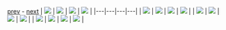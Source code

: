 
[prev](gal_10.md) - [next](gal_12.md)
| [![](../thumb/uncompressed_scenario_training_training.tfrecord-00171-of-01000.gif)](../vid/uncompressed_scenario_training_training.tfrecord-00171-of-01000.gif)  | [![](../thumb/uncompressed_scenario_training_training.tfrecord-00007-of-01000.gif)](../vid/uncompressed_scenario_training_training.tfrecord-00007-of-01000.gif)  | [![](../thumb/uncompressed_scenario_training_training.tfrecord-00154-of-01000.gif)](../vid/uncompressed_scenario_training_training.tfrecord-00154-of-01000.gif)  | [![](../thumb/uncompressed_scenario_training_training.tfrecord-00195-of-01000.gif)](../vid/uncompressed_scenario_training_training.tfrecord-00195-of-01000.gif)  |
|---|---|---|---|
| [![](../thumb/uncompressed_scenario_training_training.tfrecord-00248-of-01000.gif)](../vid/uncompressed_scenario_training_training.tfrecord-00248-of-01000.gif)  | [![](../thumb/uncompressed_scenario_training_training.tfrecord-00245-of-01000.gif)](../vid/uncompressed_scenario_training_training.tfrecord-00245-of-01000.gif)  | [![](../thumb/uncompressed_scenario_training_training.tfrecord-00261-of-01000.gif)](../vid/uncompressed_scenario_training_training.tfrecord-00261-of-01000.gif)  | [![](../thumb/uncompressed_scenario_training_training.tfrecord-00001-of-01000.gif)](../vid/uncompressed_scenario_training_training.tfrecord-00001-of-01000.gif)  |
| [![](../thumb/uncompressed_scenario_training_training.tfrecord-00041-of-01000.gif)](../vid/uncompressed_scenario_training_training.tfrecord-00041-of-01000.gif)  | [![](../thumb/uncompressed_scenario_training_training.tfrecord-00098-of-01000.gif)](../vid/uncompressed_scenario_training_training.tfrecord-00098-of-01000.gif)  | [![](../thumb/uncompressed_scenario_training_training.tfrecord-00212-of-01000.gif)](../vid/uncompressed_scenario_training_training.tfrecord-00212-of-01000.gif)  | [![](../thumb/uncompressed_scenario_training_training.tfrecord-00266-of-01000.gif)](../vid/uncompressed_scenario_training_training.tfrecord-00266-of-01000.gif)  |
| [![](../thumb/uncompressed_scenario_training_training.tfrecord-00198-of-01000.gif)](../vid/uncompressed_scenario_training_training.tfrecord-00198-of-01000.gif)  | [![](../thumb/uncompressed_scenario_training_training.tfrecord-00220-of-01000.gif)](../vid/uncompressed_scenario_training_training.tfrecord-00220-of-01000.gif)  | [![](../thumb/uncompressed_scenario_training_training.tfrecord-00242-of-01000.gif)](../vid/uncompressed_scenario_training_training.tfrecord-00242-of-01000.gif)  | [![](../thumb/uncompressed_scenario_training_training.tfrecord-00128-of-01000.gif)](../vid/uncompressed_scenario_training_training.tfrecord-00128-of-01000.gif)  |
